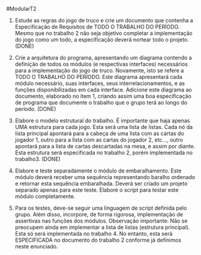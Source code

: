 #ModularT2

1. Estude as regras do jogo de truco e crie um documento que contenha a Especificação de
Requisitos de TODO O TRABALHO DO PERÍODO. Mesmo que no trabalho 2 não seja
objetivo completar a implementação do jogo como um todo, a especificação deverá nortear
todo o projeto. (DONE)

2. Crie a arquitetura do programa, apresentando um diagrama contendo a definição de todos os
módulos (e respectivas interfaces) necessários para a implementação do jogo de truco.
Novamente, isto se refere a TODO O TRABALHO DO PERÍODO. Este diagrama apresentará
cada módulo necessário, suas interfaces, seus interrelacionamentos, e as funções
disponibilizadas em cada interface. Adicione este diagrama ao documento, elaborado no item
1, criando assim uma boa especificação de programa que documente o trabalho que o grupo
terá ao longo do período. (DONE)

3. Elabore o modelo estrutural do trabalho. É importante que haja apenas UMA estrutura para
cada jogo. Esta será uma lista de listas. Cada nó da lista principal apontará para a cabeça de
uma lista com as cartas do jogador 1, outro para a lista com as cartas do jogador 2, etc..., outro
apontará para a lista de cartas descartadas na mesa, e assim por diante. Esta estrutura será
especificada no trabalho 2, porém implementada no trabalho3. (DONE)

4. Elabore e teste separadamente o módulo de embaralhamento. Este módulo deverá receber
uma sequência representando baralho ordenado e retornar esta sequência embaralhada.
Deverá ser criado um projeto separado apenas para este teste. Elabore o script para testar
este módulo completamente.

5. Para os testes, deve-se seguir uma linguagem de script definida pelo grupo. Além disso,
incorpore, de forma rigorosa, implementação de assertivas nas funções dos módulos.
Observação importante: Não se preocupem ainda em implementar a lista de listas (estrutura
principal). Esta só será implementada no trabalho 4. No entanto, esta será ESPECIFICADA no
documento do trabalho 2 conforme já definimos neste enunciado.

